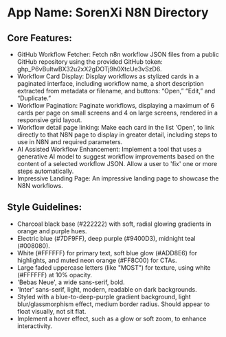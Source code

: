 # **App Name**: SorenXi N8N Directory

## Core Features:

- GitHub Workflow Fetcher: Fetch n8n workflow JSON files from a public GitHub repository using the provided GitHub token: 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.
- Workflow Card Display: Display workflows as stylized cards in a paginated interface, including workflow name, a short description extracted from metadata or filename, and buttons: “Open,” “Edit,” and “Duplicate.”
- Workflow Pagination: Paginate workflows, displaying a maximum of 6 cards per page on small screens and 4 on large screens, rendered in a responsive grid layout.
- Workflow detail page linking: Make each card in the list 'Open', to link directly to that N8N page to display in greater detail, including steps to use in N8N and required parameters.
- AI Assisted Workflow Enhancement: Implement a tool that uses a generative AI model to suggest workflow improvements based on the content of a selected workflow JSON. Allow a user to 'fix' one or more steps automatically.
- Impressive Landing Page: An impressive landing page to showcase the N8N workflows.

## Style Guidelines:

- Charcoal black base (#222222) with soft, radial glowing gradients in orange and purple hues.
- Electric blue (#7DF9FF), deep purple (#9400D3), midnight teal (#008080).
- White (#FFFFFF) for primary text, soft blue glow (#ADD8E6) for highlights, and muted neon orange (#FF8C00) for CTAs.
- Large faded uppercase letters (like "MOST") for texture, using white (#FFFFFF) at 10% opacity.
- 'Bebas Neue', a wide sans-serif, bold.
- 'Inter' sans-serif, light, modern, readable on dark backgrounds.
- Styled with a blue-to-deep-purple gradient background, light blur/glassmorphism effect, medium border radius. Should appear to float visually, not sit flat.
- Implement a hover effect, such as a glow or soft zoom, to enhance interactivity.